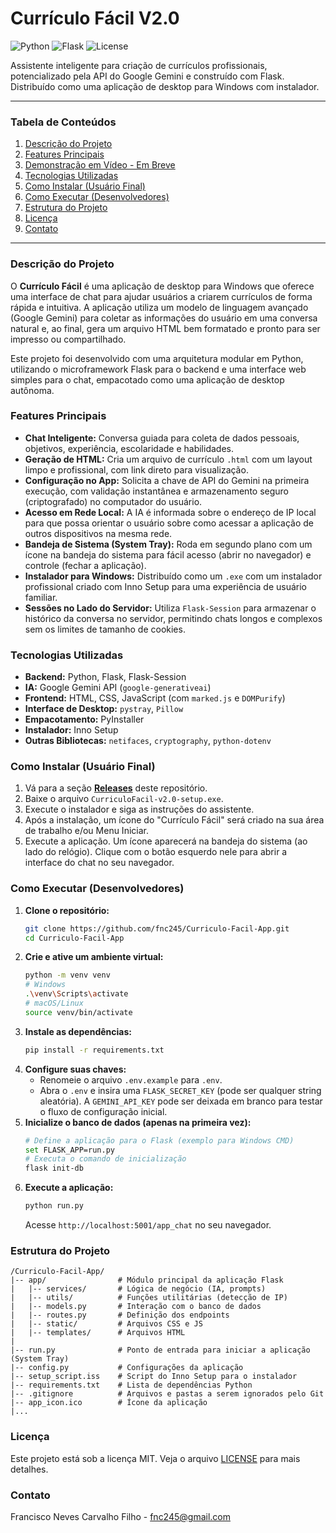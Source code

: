# Currículo Fácil V2.0

![Python](https://img.shields.io/badge/Python-3.11+-blue.svg)
![Flask](https://img.shields.io/badge/Flask-3.0-lightgrey.svg)
![License](https://img.shields.io/badge/License-MIT-green.svg)

Assistente inteligente para criação de currículos profissionais, potencializado pela API do Google Gemini e construído com Flask. Distribuído como uma aplicação de desktop para Windows com instalador.

---

### Tabela de Conteúdos
1. [Descrição do Projeto](#descrição-do-projeto)
2. [Features Principais](#features-principais)
3. [Demonstração em Vídeo - Em Breve](#demonstração)
4. [Tecnologias Utilizadas](#tecnologias-utilizadas)
5. [Como Instalar (Usuário Final)](#como-instalar-usuário-final)
6. [Como Executar (Desenvolvedores)](#como-executar-desenvolvedores)
7. [Estrutura do Projeto](#estrutura-do-projeto)
8. [Licença](#licença)
9. [Contato](#contato)

---

### Descrição do Projeto
O **Currículo Fácil** é uma aplicação de desktop para Windows que oferece uma interface de chat para ajudar usuários a criarem currículos de forma rápida e intuitiva. A aplicação utiliza um modelo de linguagem avançado (Google Gemini) para coletar as informações do usuário em uma conversa natural e, ao final, gera um arquivo HTML bem formatado e pronto para ser impresso ou compartilhado.

Este projeto foi desenvolvido com uma arquitetura modular em Python, utilizando o microframework Flask para o backend e uma interface web simples para o chat, empacotado como uma aplicação de desktop autônoma.

### Features Principais
- **Chat Inteligente:** Conversa guiada para coleta de dados pessoais, objetivos, experiência, escolaridade e habilidades.
- **Geração de HTML:** Cria um arquivo de currículo `.html` com um layout limpo e profissional, com link direto para visualização.
- **Configuração no App:** Solicita a chave de API do Gemini na primeira execução, com validação instantânea e armazenamento seguro (criptografado) no computador do usuário.
- **Acesso em Rede Local:** A IA é informada sobre o endereço de IP local para que possa orientar o usuário sobre como acessar a aplicação de outros dispositivos na mesma rede.
- **Bandeja de Sistema (System Tray):** Roda em segundo plano com um ícone na bandeja do sistema para fácil acesso (abrir no navegador) e controle (fechar a aplicação).
- **Instalador para Windows:** Distribuído como um `.exe` com um instalador profissional criado com Inno Setup para uma experiência de usuário familiar.
- **Sessões no Lado do Servidor:** Utiliza `Flask-Session` para armazenar o histórico da conversa no servidor, permitindo chats longos e complexos sem os limites de tamanho de cookies.

### Tecnologias Utilizadas
- **Backend:** Python, Flask, Flask-Session
- **IA:** Google Gemini API (`google-generativeai`)
- **Frontend:** HTML, CSS, JavaScript (com `marked.js` e `DOMPurify`)
- **Interface de Desktop:** `pystray`, `Pillow`
- **Empacotamento:** PyInstaller
- **Instalador:** Inno Setup
- **Outras Bibliotecas:** `netifaces`, `cryptography`, `python-dotenv`

### Como Instalar (Usuário Final)
1. Vá para a seção **[Releases](https://github.com/fnc245/Curriculo-Facil-App/releases)** deste repositório.
2. Baixe o arquivo `CurriculoFacil-v2.0-setup.exe`.
3. Execute o instalador e siga as instruções do assistente.
4. Após a instalação, um ícone do "Currículo Fácil" será criado na sua área de trabalho e/ou Menu Iniciar.
5. Execute a aplicação. Um ícone aparecerá na bandeja do sistema (ao lado do relógio). Clique com o botão esquerdo nele para abrir a interface do chat no seu navegador.

### Como Executar (Desenvolvedores)
1. **Clone o repositório:**
   ```bash
   git clone https://github.com/fnc245/Curriculo-Facil-App.git
   cd Curriculo-Facil-App
   ```
2. **Crie e ative um ambiente virtual:**
   ```bash
   python -m venv venv
   # Windows
   .\venv\Scripts\activate
   # macOS/Linux
   source venv/bin/activate
   ```
3. **Instale as dependências:**
   ```bash
   pip install -r requirements.txt
   ```
4. **Configure suas chaves:**
   - Renomeie o arquivo `.env.example` para `.env`.
   - Abra o `.env` e insira uma `FLASK_SECRET_KEY` (pode ser qualquer string aleatória). A `GEMINI_API_KEY` pode ser deixada em branco para testar o fluxo de configuração inicial.
5. **Inicialize o banco de dados (apenas na primeira vez):**
   ```bash
   # Define a aplicação para o Flask (exemplo para Windows CMD)
   set FLASK_APP=run.py
   # Executa o comando de inicialização
   flask init-db
   ```
6. **Execute a aplicação:**
   ```bash
   python run.py
   ```
   Acesse `http://localhost:5001/app_chat` no seu navegador.

### Estrutura do Projeto
```
/Curriculo-Facil-App/
|-- app/                # Módulo principal da aplicação Flask
|   |-- services/       # Lógica de negócio (IA, prompts)
|   |-- utils/          # Funções utilitárias (detecção de IP)
|   |-- models.py       # Interação com o banco de dados
|   |-- routes.py       # Definição dos endpoints
|   |-- static/         # Arquivos CSS e JS
|   |-- templates/      # Arquivos HTML
|
|-- run.py              # Ponto de entrada para iniciar a aplicação (System Tray)
|-- config.py           # Configurações da aplicação
|-- setup_script.iss    # Script do Inno Setup para o instalador
|-- requirements.txt    # Lista de dependências Python
|-- .gitignore          # Arquivos e pastas a serem ignorados pelo Git
|-- app_icon.ico        # Ícone da aplicação
|...
```

### Licença
Este projeto está sob a licença MIT. Veja o arquivo [LICENSE](LICENSE) para mais detalhes.

### Contato
Francisco Neves Carvalho Filho - fnc245@gmail.com
